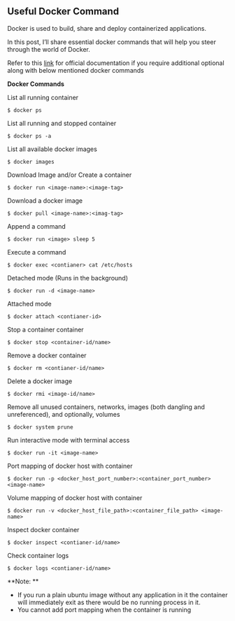 ## Useful Docker Command

Docker is used to build, share and deploy containerized applications. 


In this post, I’ll share essential docker commands that will help you steer through the world of Docker. 

Refer to this [link](https://docs.docker.com/engine/reference/commandline) for official documentation if you require additional optional along with below mentioned docker commands

**Docker Commands**
	
 List all running container 
```
$ docker ps 
```

List all running and stopped container
```
$ docker ps -a 
```

List all available docker images
```
$ docker images 
```

Download Image and/or Create a container 
```
$ docker run <image-name>:<image-tag> 
```

Download a docker image
```
$ docker pull <image-name>:<imag-tag>
```
	
Append a command
```
$ docker run <image> sleep 5 
```

Execute a command
```
$ docker exec <contianer> cat /etc/hosts 
```

Detached mode (Runs in the background)
```
$ docker run -d <image-name> 
```

Attached mode
```
$ docker attach <contianer-id> 
```

Stop a container container
```
$ docker stop <container-id/name> 
```

Remove a docker container 
```
$ docker rm <contianer-id/name> 
```

Delete a docker image
```
$ docker rmi <image-id/name> 
```

Remove all unused containers, networks, images (both dangling and unreferenced), and optionally, volumes
```
$ docker system prune
```

Run interactive mode with terminal access 
```
$ docker run -it <image-name> 
```

Port mapping of docker host with container 
```
$ docker run -p <docker_host_port_number>:<container_port_number> <image-name> 
```

Volume mapping of docker host with container
```
$ docker run -v <docker_host_file_path>:<container_file_path> <image-name> 
```

Inspect docker container
```
$ docker inspect <contianer-id/name>
```

Check container logs
```
$ docker logs <contianer-id/name> 
```

**Note: **
- If you run a plain ubuntu image without any application in it the container will immediately exit as there would be no running process in it.
- You cannot add port mapping when the container is running

 